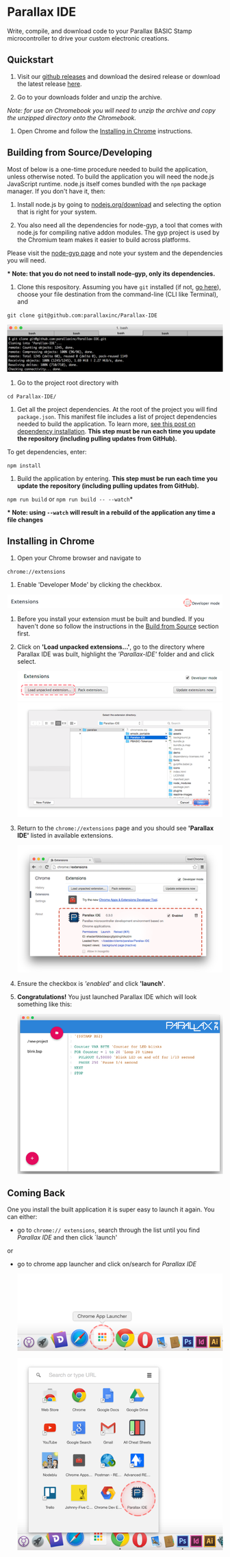 # Parallax IDE
Write, compile, and download code to your Parallax BASIC Stamp microcontroller to drive your custom electronic creations.

## Quickstart

1. Visit our [github releases](https://github.com/parallaxinc/Parallax-IDE/releases) and download the desired release or download the latest release [here](https://github.com/parallaxinc/Parallax-IDE/releases/latest).

1. Go to your downloads folder and unzip the archive.

  _*Note:* for use on Chromebook you will need to unzip the archive and copy the unzipped directory onto the Chromebook._

1. Open Chrome and follow the [Installing in Chrome](https://github.com/parallaxinc/Parallax-IDE#user-content-installing-in-chrome) instructions.

## Building from Source/Developing

Most of below is a one-time procedure needed to build the application, unless otherwise noted.  To build the application you will need the node.js JavaScript runtime.  node.js itself comes bundled with the `npm` package manager. If you don't have it, then:

1. Install node.js by going to [nodejs.org/download](https://nodejs.org/download/) and selecting the option that is right for your system.

1. You also need all the dependencies for node-gyp, a tool that comes with node.js for compiling native addon modules.  The gyp project is used by the Chromium team makes it easier to build across platforms.

  Please visit the [node-gyp page](https://github.com/TooTallNate/node-gyp#installation) and note your system and the dependencies you will need.

  __* Note: that you do not need to install node-gyp, only its dependencies.__

1. Clone this respository.  Assuming you have `git` installed (if not, [go here](http://git-scm.com/book/en/v2/Getting-Started-Installing-Git)), choose your file destination from the command-line (CLI like Terminal), and

  ` git clone git@github.com:parallaxinc/Parallax-IDE `

  ![clone repo](readme-images/clone-ParallaxIDE.png)

1. Go to the project root directory with

  ` cd Parallax-IDE/ `

1. Get all the project dependencies.  At the root of the project you will find `package.json`.  This manifest file includes a list of project dependencies needed to build the application. To learn more, [see this post on dependency installation](https://github.com/iceddev/getting-started/blob/master/environments/nodejs-and-npm.md#user-content-dependency-installation). __This step must be run each time you update the repository (including pulling updates from GitHub).__

  To get dependencies, enter:

  ` npm install `

1. Build the application by entering. __This step must be run each time you update the repository (including pulling updates from GitHub).__

  `npm run build` or `npm run build -- --watch`*

  __* Note: using `--watch` will result in a rebuild of the application any time a file changes__


## Installing in Chrome

1. Open your Chrome browser and navigate to

  ` chrome://extensions `

1. Enable 'Developer Mode' by clicking the checkbox.

  ![enable developer mode](readme-images/enable-developer-mode.png)

1. Before you install your extension must be built and bundled.  If you haven't done so follow the instructions in the [Build from Source](#user-content-build-from-source) section first.

1. Click on __'Load unpacked extensions...'__, go to the directory where Parallax IDE was built, highlight the *'Parallax-IDE'* folder and and click select.

	![load extension](readme-images/load-unpacked-extensions.png)
	![select folder](readme-images/select-extension-folder.png)

1. Return to the ` chrome://extensions ` page and you should see __'Parallax IDE'__ listed in available extensions.

	![Parallax IDE listed](readme-images/ParallaxIDE-listed.png)
1. Ensure the checkbox is *'enabled'* and click __'launch'__.
1. __Congratulations!__ You just launched Parallax IDE which will look something like this:

	![app launched](readme-images/ParallaxIDE-launched.png)


## Coming Back

One you install the built application it is super easy to launch it again.  You can either:

* go to ` chrome:// extensions `, search through the list until you find *Parallax IDE* and then click `launch'

or

* go to chrome app launcher and click on/search for *Parallax IDE*

  ![chrome app launcher](readme-images/chrome-app-launcher.png)

  ![click Parallax IDE](readme-images/search-chrome-app-launcher.png)

